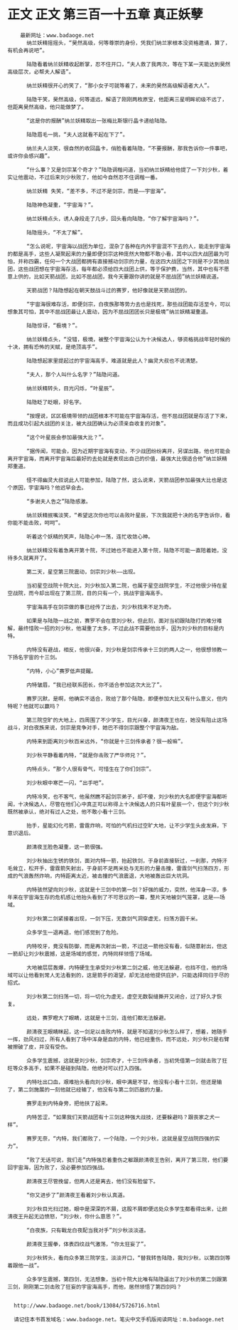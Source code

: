 # 正文 正文 第三百一十五章 真正妖孽
        最新网址：www.badaoge.net
          纳兰妖精摇摇头，“昊然高级，何等尊崇的身份，凭我们纳兰家根本没资格邀请，算了，有机会再说吧”。
      
          陆隐看着纳兰妖精收起断掌，忍不住开口，“夫人救了我两次，等在下某一天能达到昊然高级层次，必帮夫人解语”。
      
          纳兰妖精很开心的笑了，“那小女子可就等着了，未来的昊然高级解语者大人”。
      
          陆隐干笑，昊然高级，何等遥远，解语了刚刚两枚原宝，他距离三星明眸初级不远了，但距离昊然高级，他只能做梦了。
      
          “这是你的报酬”纳兰妖精取出一张梅比斯银行晶卡递给陆隐。
      
          陆隐眉毛一挑，“夫人这就看不起在下了”。
      
          纳兰夫人淡笑，很自然的收回晶卡，俏脸看着陆隐，“不要报酬，那我告诉你一件事吧，或许你会感兴趣”。
      
          “什么事？又是剑宗某个奇才？”陆隐调楷问道，当初纳兰妖精给他提了一下刘少秋，着实让他震动，不过后来刘少秋败了，他如今自然忍不住调楷一番。
      
          纳兰妖精 失笑，“差不多，不过不是剑宗，而是——宇宙海”。
      
          陆隐神色凝重，“宇宙海？”。
      
          纳兰妖精点头，诱人身段走了几步，回头看向陆隐，“你了解宇宙海吗？”。
      
          陆隐摇头，“不太了解”。
      
          “怎么说呢，宇宙海以战团为单位，混杂了各种在内外宇宙混不下去的人，能走到宇宙海的都是高手，这些人凝聚起来的力量即便剑宗这种庞然大物都不敢小看，其中以四大战团最为可怕，并称四霸，任何一个大战团都拥有直接撼动剑宗的力量，在这四大战团之下则是不少其他战团，这些战团想在宇宙海存活，每年都必须给四大战团上供，等于保护费，当然，其中也有不愿意上供的，比如天箭战团，比如不屈战团，我今天要跟你讲的就是不屈战团”纳兰妖精说道。
      
          天箭战团？陆隐想起在朝天鼓战斗过的赛罗，他好像就是天箭战团的。
      
          “宇宙海很难存活，即便剑宗，白夜族那等势力去也是找死，那些战团能存活至今，可以想象其可怕，其中不屈战团最让人震动，因为不屈战团团长只是极境”纳兰妖精凝重道。
      
          陆隐惊讶，“极境？”。
      
          纳兰妖精点头，“没错，极境，被整个宇宙海公认为十决候选人，够资格挑战年轻时候的十决，拥有恐怖的天赋，是绝顶高手”。
      
          陆隐想起家里提起过的宇宙海高手，难道就是此人？幽灵大叔也不说清楚。
      
          “夫人，那个人叫什么名字？”陆隐问道。
      
          纳兰妖精转头，目光闪烁，“叶星辰”。
      
          陆隐眨了眨眼，好名字。
      
          “按理说，区区极境带领的战团根本不可能在宇宙海存活，但不屈战团就是存活了下来，而且成功引起大战团的关注，被大战团确认为必须亲自收复的对象”。
      
          “这个叶星辰会参加最强大比？”。
      
          “据传闻，可能会，因为近期宇宙海有变动，不少战团纷纷离开，另谋出路，他也可能会离开宇宙海，而离开宇宙海后最好的去处就是表现出自己的价值，最强大比很适合他”纳兰妖精郑重道。
      
          怪不得幽灵大叔说此人可能参加，陆隐了然，这么说来，天箭战团参加最强大比也是这个原因，宇宙海吗？他迟早会去。
      
          “多谢夫人告之”陆隐感激。
      
          纳兰妖精抿嘴淡笑，“希望这次你也可以击败叶星辰，下次我就把十决的名字告诉你，看你能不能击败，呵呵”。
      
          听着这个妖精的笑声，陆隐心中一荡，连忙收敛心神。
      
          纳兰妖精没有着急离开第十院，不过她也不能进入第十院，陆隐不可能一直陪着她，没待多久就离开了。
      
          第二天，星空第三院震动，剑宗刘少秋——出现。
      
          当初星空战院十院大比，刘少秋加入第二院，也属于星空战院学生，不过他很少待在星空战院，而今却出现在了第三院，目的只有一个，挑战宇宙海高手。
      
          宇宙海高手在剑宗做的事已经传了出去，刘少秋找来不足为奇。
      
          如果是与陆隐一战之前，赛罗不会在意刘少秋，但此刻，面对当初跟陆隐打的难分难解，最终惜败一招的刘少秋，他凝重了太多，不过此战不需要他出手，因为刘少秋的目标是内特。
      
          内特没有避战，相反，他很兴奋，刘少秋是剑宗传承十三剑的两人之一，他很想领教一下扬名宇宙的十三剑。
      
          “内特，小心”赛罗低声提醒。
      
          内特皱眉，“我已经联系团长，你不适合参加这次大比了”。
      
          赛罗沉默，是啊，他确实不适合，败给了那个陆隐，即便参加大比又有什么意义，但内特呢？他就可以赢吗？
      
          第三院空旷的大地上，四周围了不少学生，目光兴奋，颜清夜王也在，她没有阻止这场战斗，对白夜族来说，剑宗是竞争对手，她巴不得剑宗跟整个宇宙海为敌。
      
          内特来到距离刘少秋百米远外，“你就是十三剑传承者？很一般嘛”。
      
          刘少秋平静看着内特，“就是你击败了严华师兄？”。
      
          内特点头，“那个人很有骨气，可惜生在了你们剑宗”。
      
          刘少秋眼中寒芒一闪，“出手吧”。
      
          内特冷笑，也不客气，他虽然瞧不起剑宗弟子，却不傻，刘少秋的大名即便宇宙海都听闻，十决候选人，尽管在他们心中真正可以称得上十决候选人的只有叶星辰一个，但这个刘少秋既然被承认，绝对有过人之处，他不敢小看十三剑。
      
          抬手，星能幻化弓箭，雷霆炸响，可怕的气机扫过空旷大地，让不少学生头皮发麻，下意识退后。
      
          颜清夜王脸色凝重，这一箭很强。
      
          刘少秋抽出生锈的铁剑，面对内特一箭，抬起铁剑，于身前直接斩过，一刹那，内特汗毛耸立，松开手，雷霆箭矢射出，于身前不足两米处与无形的力量击撞，雷霆剑气扫荡四方，形成的气浪轰然炸响，内特距离太近，被击撞的气浪震退，大地被轰出巨大坑洞。
      
          内特骇然望向刘少秋，这就是十三剑中的第一剑？好强的威力，突然，他浑身一凉，多年来在宇宙海生存的危机感让他抬头看到了不可思议的一幕，整片天地被剑气笼罩，这是——场域。
      
          刘少秋第二剑紧接着出现，一剑下压，无数剑气洞穿虚无，扫荡方圆千米。
      
          众多学生一退再退，他们感觉到了危险。
      
          内特咬牙，竟没有防御，而是再次射出一箭，不过这一箭他没有看，似随意射出，但这一箭却让刘少秋震撼，这是场域的感觉，内特同样领悟了场域。
      
          大地被层层轰爆，内特硬生生承受刘少秋第二剑之威，他无法躲避，也挡不住，他的场域可以让他看到常人无法看到的，这是箭手的渴望，却无法给他提供庇护，只能选择同归于尽的招式。
      
          刘少秋第二剑扫荡一切，将一切化为虚无，虚空无数裂缝撕开又闭合，过了好久才恢复。
      
          远处，赛罗瞪大了眼睛，这就是十三剑，连他们都无法躲避。
      
          颜清夜王眼睛眯起，这一剑足以击败内特，就是不知道刘少秋怎么样了，想着，她随手一挥，劲风扫过，所有人看到了场中浑身是血的内特，他已经重伤，而不远处，刘少秋只是右臂被擦破了皮，并没有受伤。
      
          众多学生震撼，这就是刘少秋，剑宗奇才，十三剑传承者，当初凭借第一剑就击败了狂旺等众多高手，如果不是碰到陆隐，他绝对可以打入四强。
      
          内特吐出口血，艰难抬头看向刘少秋，眼中满是不甘，他没有小看十三剑，但还是输了，第二剑施展的一刻他就已经输了，他没有与第二剑匹敌的力量。
      
          赛罗走到内特身旁，把他扶了起来。
      
          内特苦涩，“如果我们天箭战团有十三剑这种强大战技，还要躲避吗？跟丧家之犬一样”。
      
          赛罗无奈，“内特，我们都败了，一个陆隐，一个刘少秋，这就是星空战院四强的实力”。
      
          “败了无话可说，我们走”内特强忍着重伤之躯跟颜清夜王告别，离开了第三院，他们要回宇宙海，因为败了，没必要参加四强战。
      
          颜清夜王尽管挽留，但两人还是离去，他们没有脸留下。
      
          “你又进步了”颜清夜王看着刘少秋认真道。
      
          刘少秋目光扫过她，眼中是深深的不屑，这股不屑即便远处众多学生都看得出来，让颜清夜王升起无边愤怒，“刘少秋，你什么意思？”。
      
          “白夜族，只有戰龙白夜配当我对手”刘少秋淡淡道。
      
          颜清夜王握拳，体表四纹战气激荡，“你太狂妄了”。
      
          刘少秋转头，看向众多第三院学生，淡淡开口，“替我转告陆隐，我刘少秋，以第四剑等着跟他一战”。
      
          众多学生震撼，第四剑，无法想象，当初十院大比唯有陆隐逼出了刘少秋的第二剑跟第三剑，刚刚第二剑击败了狂妄的宇宙海高手，而他，居然领悟了第四剑吗？
      
      
      http://www.badaoge.net/book/13084/5726716.html
      
      请记住本书首发域名：www.badaoge.net。笔尖中文手机版阅读网址：m.badaoge.net